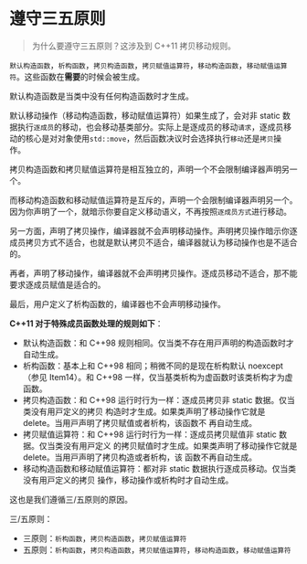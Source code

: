 # 遵守三五原则

> 为什么要遵守三五原则？这涉及到 C++11 拷贝移动规则。

`默认构造函数`，`析构函数`，`拷贝构造函数`，`拷贝赋值运算符`，`移动构造函数`，`移动赋值运算符`。这些函数在**需要**的时候会被生成。

默认构造函数是当类中没有任何构造函数时才生成。

默认移动操作（移动构造函数，移动赋值运算符）如果生成了，会对非 static 数据执行`逐成员`的移动，也会移动基类部分。实际上是逐成员的移动`请求`，逐成员移动的核⼼是对对象使⽤`std::move`，然后函数决议时会选择执⾏`移动`还是`拷⻉`操作。

拷贝构造函数和拷贝赋值运算符是相互独立的，声明一个不会限制编译器声明另一个。

而移动构造函数和移动赋值运算符是互斥的，声明一个会限制编译器声明另一个。因为你声明了一个，就暗示你要自定义移动语义，不再按照`逐成员方式`进行移动。

另一方面，声明了拷贝操作，编译器就不会声明移动操作。声明拷贝操作暗示你逐成员拷贝方式不适合，也就是默认拷贝不适合，编译器就认为移动操作也是不适合的。

再者，声明了移动操作，编译器就不会声明拷贝操作。逐成员移动不适合，那不能要求逐成员赋值是适合的。

最后，用户定义了析构函数的，编译器也不会声明移动操作。

**C++11 对于特殊成员函数处理的规则如下**：

- 默认构造函数：和 C++98 规则相同。仅当类不存在⽤⼾声明的构造函数时才⾃动⽣成。
- 析构函数：基本上和 C++98 相同；稍微不同的是现在析构默认 noexcept（参⻅ Item14）。和
  C++98 ⼀样，仅当基类析构为虚函数时该类析构才为虚函数。
- 拷⻉构造函数：和 C++98 运⾏时⾏为⼀样：逐成员拷⻉⾮ static 数据。仅当类没有⽤⼾定义的拷⻉
  构造时才⽣成。如果类声明了移动操作它就是 delete。当⽤⼾声明了拷⻉赋值或者析构，该函数不
  再⾃动⽣成。
- 拷⻉赋值运算符：和 C++98 运⾏时⾏为⼀样：逐成员拷⻉赋值⾮ static 数据。仅当类没有⽤⼾定义
  的拷⻉赋值时才⽣成。如果类声明了移动操作它就是 delete。当⽤⼾声明了拷⻉构造或者析构，该
  函数不再⾃动⽣成。
- 移动构造函数和移动赋值运算符：都对⾮ static 数据执⾏逐成员移动。仅当类没有⽤⼾定义的拷⻉
  操作，移动操作或析构时才⾃动⽣成。

这也是我们遵循三/五原则的原因。

三/五原则：

- 三原则：`析构函数`，`拷贝构造函数`，`拷贝赋值运算符`
- 五原则：`析构函数`，`拷贝构造函数`，`拷贝赋值运算符`，`移动构造函数`，`移动赋值运算符`
